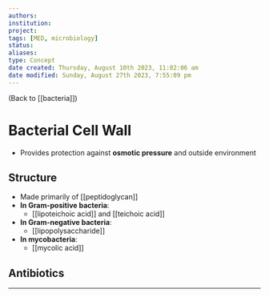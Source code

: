 ```yaml
---
authors: 
institution: 
project: 
tags: [MED, microbiology]
status: 
aliases: 
type: Concept
date created: Thursday, August 10th 2023, 11:02:06 am
date modified: Sunday, August 27th 2023, 7:55:09 pm
---
```


(Back to [[bacteria]])

# Bacterial Cell Wall

- Provides protection against **osmotic pressure** and outside environment

## Structure
- Made primarily of [[peptidoglycan]]
- **In Gram-positive bacteria**:
	- [[lipoteichoic acid]] and [[teichoic acid]]
- **In Gram-negative bacteria**:
	- [[lipopolysaccharide]]
- **In mycobacteria**:
	- [[mycolic acid]]

## Antibiotics


---
